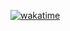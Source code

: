 [![wakatime](https://wakatime.com/badge/user/04064343-9b1c-4901-9a71-e052b1f52d64.svg?style=for-the-badge)](https://wakatime.com/@04064343-9b1c-4901-9a71-e052b1f52d64)
<!--
**bojurgess/bojurgess** is a ✨ _special_ ✨ repository because its `README.md` (this file) appears on your GitHub profile.

Here are some ideas to get you started:

- 🔭 I’m currently working on ...
- 🌱 I’m currently learning ...
- 👯 I’m looking to collaborate on ...
- 🤔 I’m looking for help with ...
- 💬 Ask me about ...
- 📫 How to reach me: ...
- 😄 Pronouns: ...
- ⚡ Fun fact: ...
-->
